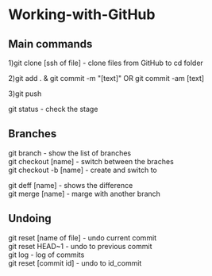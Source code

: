# Working-with-GitHub

## Main commands
1)git clone [ssh of file] - clone files from GitHub to cd folder

2)git add . & git commit -m "[text]"
  OR git commit -am [text]

3)git push

git status - check the stage

## Branches

git branch 		          - show the list of branches</br>
git checkout [name]     - switch between the braches</br>
git checkout -b [name]  - create and switch to</br>

git deff [name] 	      - shows the difference</br>
git merge [name] 	      - marge with another branch</br>

## Undoing

git reset [name of file] - undo current commit </br>
git reset HEAD~1	     - undo to previous commit </br>
git log 		           - log of commits </br>
git reset [commit id]  - undo to id_commit </br>
